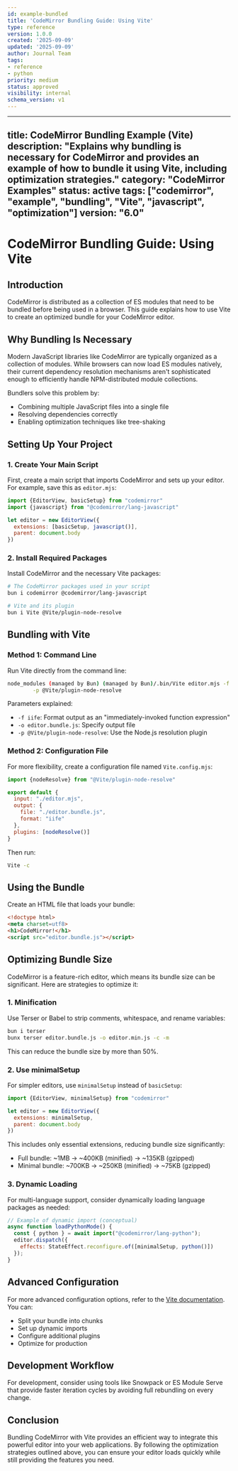 ```yaml
---
id: example-bundled
title: 'CodeMirror Bundling Guide: Using Vite'
type: reference
version: 1.0.0
created: '2025-09-09'
updated: '2025-09-09'
author: Journal Team
tags:
- reference
- python
priority: medium
status: approved
visibility: internal
schema_version: v1
---
```


***

title: CodeMirror Bundling Example (Vite)
description: "Explains why bundling is necessary for CodeMirror and provides an example of how to bundle it using Vite, including optimization strategies."
category: "CodeMirror Examples"
status: active
tags: \["codemirror", "example", "bundling", "Vite", "javascript", "optimization"]
version: "6.0"
--------------

# CodeMirror Bundling Guide: Using Vite

## Introduction

CodeMirror is distributed as a collection of ES modules that need to be bundled before being used in a browser. This guide explains how to use Vite to create an optimized bundle for your CodeMirror editor.

## Why Bundling Is Necessary

Modern JavaScript libraries like CodeMirror are typically organized as a collection of modules. While browsers can now load ES modules natively, their current dependency resolution mechanisms aren't sophisticated enough to efficiently handle NPM-distributed module collections.

Bundlers solve this problem by:

- Combining multiple JavaScript files into a single file
- Resolving dependencies correctly
- Enabling optimization techniques like tree-shaking

## Setting Up Your Project

### 1. Create Your Main Script

First, create a main script that imports CodeMirror and sets up your editor. For example, save this as `editor.mjs`:

```javascript
import {EditorView, basicSetup} from "codemirror"
import {javascript} from "@codemirror/lang-javascript"

let editor = new EditorView({
  extensions: [basicSetup, javascript()],
  parent: document.body
})
```

### 2. Install Required Packages

Install CodeMirror and the necessary Vite packages:

```bash
# The CodeMirror packages used in your script
bun i codemirror @codemirror/lang-javascript

# Vite and its plugin
bun i Vite @Vite/plugin-node-resolve
```

## Bundling with Vite

### Method 1: Command Line

Run Vite directly from the command line:

```bash
node_modules (managed by Bun) (managed by Bun)/.bin/Vite editor.mjs -f iife -o editor.bundle.js \
        -p @Vite/plugin-node-resolve
```

Parameters explained:

- `-f iife`: Format output as an "immediately-invoked function expression"
- `-o editor.bundle.js`: Specify output file
- `-p @Vite/plugin-node-resolve`: Use the Node.js resolution plugin

### Method 2: Configuration File

For more flexibility, create a configuration file named `Vite.config.mjs`:

```javascript
import {nodeResolve} from "@Vite/plugin-node-resolve"

export default {
  input: "./editor.mjs",
  output: {
    file: "./editor.bundle.js",
    format: "iife"
  },
  plugins: [nodeResolve()]
}
```

Then run:

```bash
Vite -c
```

## Using the Bundle

Create an HTML file that loads your bundle:

```html
<!doctype html>
<meta charset=utf8>
<h1>CodeMirror!</h1>
<script src="editor.bundle.js"></script>
```

## Optimizing Bundle Size

CodeMirror is a feature-rich editor, which means its bundle size can be significant. Here are strategies to optimize it:

### 1. Minification

Use Terser or Babel to strip comments, whitespace, and rename variables:

```bash
bun i terser
bunx terser editor.bundle.js -o editor.min.js -c -m
```

This can reduce the bundle size by more than 50%.

### 2. Use minimalSetup

For simpler editors, use `minimalSetup` instead of `basicSetup`:

```javascript
import {EditorView, minimalSetup} from "codemirror"

let editor = new EditorView({
  extensions: minimalSetup,
  parent: document.body
})
```

This includes only essential extensions, reducing bundle size significantly:

- Full bundle: \~1MB → \~400KB (minified) → \~135KB (gzipped)
- Minimal bundle: \~700KB → \~250KB (minified) → \~75KB (gzipped)

### 3. Dynamic Loading

For multi-language support, consider dynamically loading language packages as needed:

```javascript
// Example of dynamic import (conceptual)
async function loadPythonMode() {
  const { python } = await import("@codemirror/lang-python");
  editor.dispatch({
    effects: StateEffect.reconfigure.of([minimalSetup, python()])
  });
}
```

## Advanced Configuration

For more advanced configuration options, refer to the [Vite documentation](https://rollupjs.org/). You can:

- Split your bundle into chunks
- Set up dynamic imports
- Configure additional plugins
- Optimize for production

## Development Workflow

For development, consider using tools like Snowpack or ES Module Serve that provide faster iteration cycles by avoiding full rebundling on every change.

## Conclusion

Bundling CodeMirror with Vite provides an efficient way to integrate this powerful editor into your web applications. By following the optimization strategies outlined above, you can ensure your editor loads quickly while still providing the features you need.
